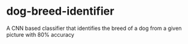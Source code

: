 # dog-breed-identifier
A CNN based classifier that identifies the breed of a dog from a given picture with 80% accuracy
